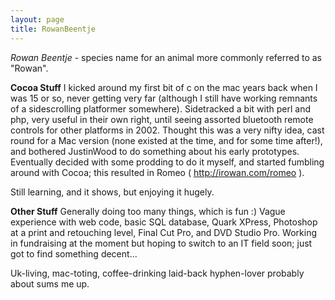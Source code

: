 ```yaml
---
layout: page
title: RowanBeentje
---
```




*Rowan Beentje* - species name for an animal more commonly referred to as "Rowan".

**Cocoa Stuff**
I kicked around my first bit of c on the mac years back when I was 15 or so, never getting very far (although I still have working remnants of a sidescrolling platformer somewhere).  Sidetracked a bit with perl and php, very useful in their own right, until seeing assorted bluetooth remote controls for other platforms in 2002.  Thought this was a very nifty idea, cast round for a Mac version (none existed at the time, and for some time after!), and bothered JustinWood to do something about his early prototypes.  Eventually decided with some prodding to do it myself, and started fumbling around with Cocoa; this resulted in Romeo ( http://irowan.com/romeo ).

Still learning, and it shows, but enjoying it hugely.

**Other Stuff**
Generally doing too many things, which is fun :)  Vague experience with web code, basic SQL database, Quark XPress, Photoshop at a print and retouching level, Final Cut Pro, and DVD Studio Pro.  Working in fundraising at the moment but hoping to switch to an IT field soon; just got to find something decent...

Uk-living, mac-toting, coffee-drinking laid-back hyphen-lover probably about sums me up.

